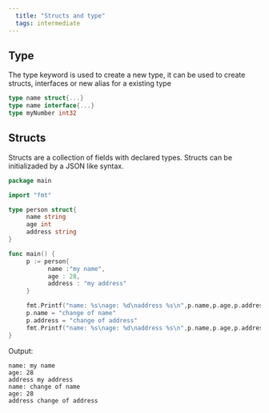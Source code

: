 ```yaml
---
  title: "Structs and type"
  tags: intermediate
---
```

## Type

The type keyword is used to create a new type, it can be used to create structs, interfaces or new alias for a existing type
 ```go
type name struct{...}
type name interface{...}
type myNumber int32
 ```
## Structs

Structs are a collection of fields with declared types. Structs can be initializaded by a JSON like syntax.
 ```go
package main

import "fmt"

type person struct{
      name string
      age int
      address string
}

func main() {
      p := person{
            name :"my name",
            age : 28,
            address : "my address"
      }

      fmt.Printf("name: %s\nage: %d\naddress %s\n",p.name,p.age,p.address)
      p.name = "change of name"
      p.address = "change of address"
      fmt.Printf("name: %s\nage: %d\naddress %s\n",p.name,p.age,p.address)
}
```
Output:
```plain
name: my name
age: 28
address my address
name: change of name
age: 28
address change of address
 ```
